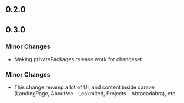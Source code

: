 ## 0.2.0

## 0.3.0

### Minor Changes

- Making privatePackages release work for changeset

### Minor Changes

- This change revamp a lot of UI, and content inside caravel (LandingPage, AboutMe - Leakmited, Projects - Abracadabra), etc..
